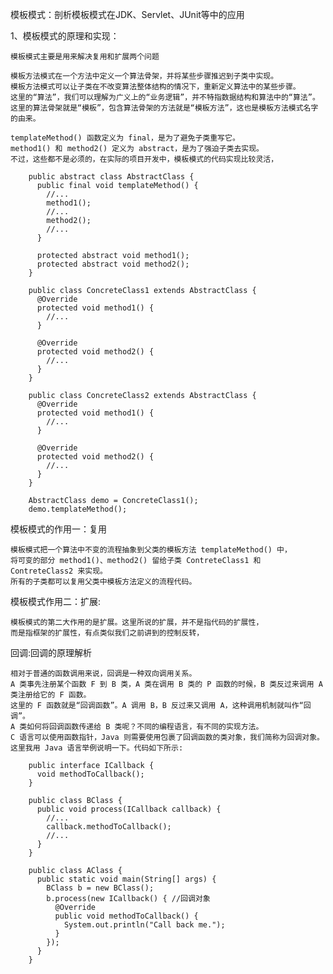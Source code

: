 模板模式：剖析模板模式在JDK、Servlet、JUnit等中的应用

1、模板模式的原理和实现：
    
    模板模式主要是用来解决复用和扩展两个问题
    
    模板方法模式在一个方法中定义一个算法骨架，并将某些步骤推迟到子类中实现。
    模板方法模式可以让子类在不改变算法整体结构的情况下，重新定义算法中的某些步骤。
    这里的“算法”，我们可以理解为广义上的“业务逻辑”，并不特指数据结构和算法中的“算法”。
    这里的算法骨架就是“模板”，包含算法骨架的方法就是“模板方法”，这也是模板方法模式名字的由来。    
    
    templateMethod() 函数定义为 final，是为了避免子类重写它。
    method1() 和 method2() 定义为 abstract，是为了强迫子类去实现。
    不过，这些都不是必须的，在实际的项目开发中，模板模式的代码实现比较灵活，
        
        public abstract class AbstractClass {
          public final void templateMethod() {
            //...
            method1();
            //...
            method2();
            //...
          }
          
          protected abstract void method1();
          protected abstract void method2();
        }
        
        public class ConcreteClass1 extends AbstractClass {
          @Override
          protected void method1() {
            //...
          }
          
          @Override
          protected void method2() {
            //...
          }
        }
        
        public class ConcreteClass2 extends AbstractClass {
          @Override
          protected void method1() {
            //...
          }
          
          @Override
          protected void method2() {
            //...
          }
        }
        
        AbstractClass demo = ConcreteClass1();
        demo.templateMethod();
       
模板模式的作用一：复用
    
    模板模式把一个算法中不变的流程抽象到父类的模板方法 templateMethod() 中，
    将可变的部分 method1()、method2() 留给子类 ContreteClass1 和 ContreteClass2 来实现。
    所有的子类都可以复用父类中模板方法定义的流程代码。
    
模板模式作用二：扩展:

    模板模式的第二大作用的是扩展。这里所说的扩展，并不是指代码的扩展性，
    而是指框架的扩展性，有点类似我们之前讲到的控制反转，       
    
回调:回调的原理解析   

    相对于普通的函数调用来说，回调是一种双向调用关系。
    A 类事先注册某个函数 F 到 B 类，A 类在调用 B 类的 P 函数的时候，B 类反过来调用 A 类注册给它的 F 函数。
    这里的 F 函数就是“回调函数”。A 调用 B，B 反过来又调用 A，这种调用机制就叫作“回调”。
    A 类如何将回调函数传递给 B 类呢？不同的编程语言，有不同的实现方法。
    C 语言可以使用函数指针，Java 则需要使用包裹了回调函数的类对象，我们简称为回调对象。
    这里我用 Java 语言举例说明一下。代码如下所示:
    
        public interface ICallback {
          void methodToCallback();
        }
        
        public class BClass {
          public void process(ICallback callback) {
            //...
            callback.methodToCallback();
            //...
          }
        }
        
        public class AClass {
          public static void main(String[] args) {
            BClass b = new BClass();
            b.process(new ICallback() { //回调对象
              @Override
              public void methodToCallback() {
                System.out.println("Call back me.");
              }
            });
          }
        }
                 
    
    
        
    
        
    
